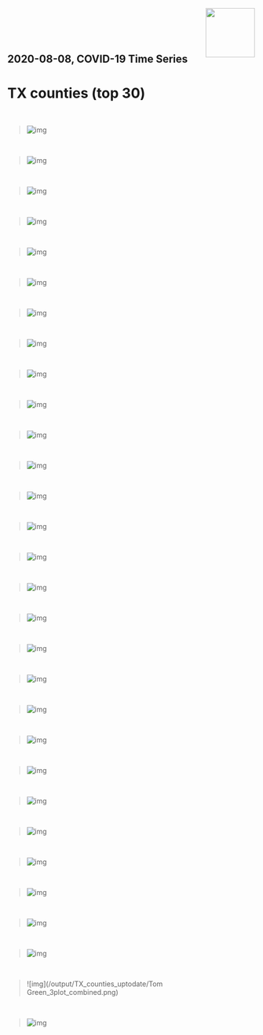<img align="right"  height="100" src="/doc/utsw-master-logo-cmyk+BI.png">

 <p>&nbsp;</p> 

 <p>&nbsp;</p> 

## 2020-08-08, COVID-19 Time Series
# TX counties (top 30)


 <p>&nbsp;</p> 

>![img](/output/TX_counties_uptodate/Harris_3plot_combined.png)

 <p>&nbsp;</p> 

>![img](/output/TX_counties_uptodate/Dallas_3plot_combined.png)

 <p>&nbsp;</p> 

>![img](/output/TX_counties_uptodate/Bexar_3plot_combined.png)

 <p>&nbsp;</p> 

>![img](/output/TX_counties_uptodate/Tarrant_3plot_combined.png)

 <p>&nbsp;</p> 

>![img](/output/TX_counties_uptodate/Travis_3plot_combined.png)

 <p>&nbsp;</p> 

>![img](/output/TX_counties_uptodate/Hidalgo_3plot_combined.png)

 <p>&nbsp;</p> 

>![img](/output/TX_counties_uptodate/Cameron_3plot_combined.png)

 <p>&nbsp;</p> 

>![img](/output/TX_counties_uptodate/El-Paso_3plot_combined.png)

 <p>&nbsp;</p> 

>![img](/output/TX_counties_uptodate/Nueces_3plot_combined.png)

 <p>&nbsp;</p> 

>![img](/output/TX_counties_uptodate/Fort-Bend_3plot_combined.png)

 <p>&nbsp;</p> 

>![img](/output/TX_counties_uptodate/Galveston_3plot_combined.png)

 <p>&nbsp;</p> 

>![img](/output/TX_counties_uptodate/Webb_3plot_combined.png)

 <p>&nbsp;</p> 

>![img](/output/TX_counties_uptodate/Denton_3plot_combined.png)

 <p>&nbsp;</p> 

>![img](/output/TX_counties_uptodate/Collin_3plot_combined.png)

 <p>&nbsp;</p> 

>![img](/output/TX_counties_uptodate/Brazoria_3plot_combined.png)

 <p>&nbsp;</p> 

>![img](/output/TX_counties_uptodate/Montgomery_3plot_combined.png)

 <p>&nbsp;</p> 

>![img](/output/TX_counties_uptodate/Williamson_3plot_combined.png)

 <p>&nbsp;</p> 

>![img](/output/TX_counties_uptodate/Lubbock_3plot_combined.png)

 <p>&nbsp;</p> 

>![img](/output/TX_counties_uptodate/Jefferson_3plot_combined.png)

 <p>&nbsp;</p> 

>![img](/output/TX_counties_uptodate/Hays_3plot_combined.png)

 <p>&nbsp;</p> 

>![img](/output/TX_counties_uptodate/McLennan_3plot_combined.png)

 <p>&nbsp;</p> 

>![img](/output/TX_counties_uptodate/Brazos_3plot_combined.png)

 <p>&nbsp;</p> 

>![img](/output/TX_counties_uptodate/Bell_3plot_combined.png)

 <p>&nbsp;</p> 

>![img](/output/TX_counties_uptodate/Potter_3plot_combined.png)

 <p>&nbsp;</p> 

>![img](/output/TX_counties_uptodate/Ector_3plot_combined.png)

 <p>&nbsp;</p> 

>![img](/output/TX_counties_uptodate/Victoria_3plot_combined.png)

 <p>&nbsp;</p> 

>![img](/output/TX_counties_uptodate/Walker_3plot_combined.png)

 <p>&nbsp;</p> 

>![img](/output/TX_counties_uptodate/Ellis_3plot_combined.png)

 <p>&nbsp;</p> 

>![img](/output/TX_counties_uptodate/Tom Green_3plot_combined.png)

 <p>&nbsp;</p> 

>![img](/output/TX_counties_uptodate/Midland_3plot_combined.png)

 <p>&nbsp;</p> 

